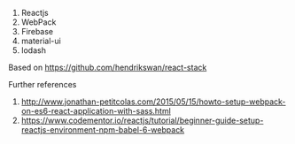 1. Reactjs
2. WebPack
3. Firebase
4. material-ui
5. lodash

Based on https://github.com/hendrikswan/react-stack

Further references

1. http://www.jonathan-petitcolas.com/2015/05/15/howto-setup-webpack-on-es6-react-application-with-sass.html
2. https://www.codementor.io/reactjs/tutorial/beginner-guide-setup-reactjs-environment-npm-babel-6-webpack

